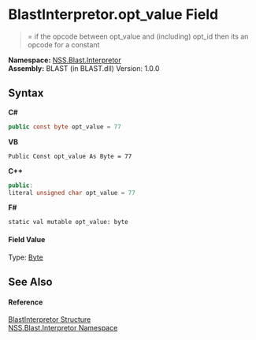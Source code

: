 # BlastInterpretor.opt_value Field
 

>= if the opcode between opt_value and (including) opt_id then its an opcode for a constant

**Namespace:**&nbsp;<a href="bc1962ef-fc17-4dde-e64c-a350d8f217aa">NSS.Blast.Interpretor</a><br />**Assembly:**&nbsp;BLAST (in BLAST.dll) Version: 1.0.0

## Syntax

**C#**<br />
``` C#
public const byte opt_value = 77
```

**VB**<br />
``` VB
Public Const opt_value As Byte = 77
```

**C++**<br />
``` C++
public:
literal unsigned char opt_value = 77
```

**F#**<br />
``` F#
static val mutable opt_value: byte
```


#### Field Value
Type: <a href="https://docs.microsoft.com/dotnet/api/system.byte" target="_blank" rel="noopener noreferrer">Byte</a>

## See Also


#### Reference
<a href="4de5bd5a-f1bd-8188-7356-ab8a45b847d4">BlastInterpretor Structure</a><br /><a href="bc1962ef-fc17-4dde-e64c-a350d8f217aa">NSS.Blast.Interpretor Namespace</a><br />